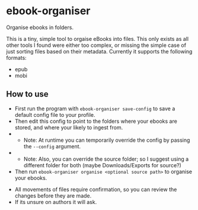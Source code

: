 # ebook-organiser
Organise ebooks in folders.

This is a tiny, simple tool to orgaise eBooks into files.
This only exists as all other tools I found were either too complex, or missing the simple case of just sorting files based on their metadata.
Currently it supports the following formats:
- epub
- mobi

## How to use

- First run the program with `ebook-organiser save-config` to save a default config file to your profile.
- Then edit this config to point to the folders where your ebooks are stored, and where your likely to ingest from.
- - Note: At runtime you can temporarily override the config by passing the `--config` argument.
- - Note: Also, you can override the source folder; so I suggest using a different folder for both (maybe Downloads/Exports for source?)
- Then run `ebook-organiser organise <optional source path>` to organise your ebooks.

* All movements of files require confirmation, so you can review the changes before they are made.
* If its unsure on authors it will ask.
